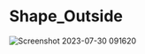 ﻿# Shape_Outside
![Screenshot 2023-07-30 091620](https://github.com/CarolaZapp/Shape_Outside/assets/101559000/0bc13e22-f30c-480f-97b6-a839a1f32a86)

